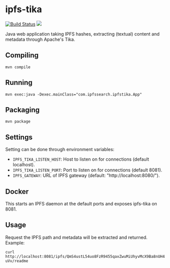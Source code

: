 # ipfs-tika
[![Build Status](https://travis-ci.org/ipfs-search/ipfs-tika.svg?branch=travis)](https://travis-ci.org/ipfs-tika/ipfs-tika) [![](https://img.shields.io/docker/automated/ipfssearch/ipfs-tika.svg)](https://cloud.docker.com/u/ipfssearch/repository/docker/ipfssearch/ipfs-tika)

Java web application taking IPFS hashes, extracting (textual) content and metadata through Apache's Tika.

## Compiling
`mvn compile`

## Running
`mvn exec:java -Dexec.mainClass="com.ipfssearch.ipfstika.App"`

## Packaging
`mvn package`

## Settings
Setting can be done through environment variables:

* `IPFS_TIKA_LISTEN_HOST`: Host to listen on for connections (default localhost).
* `IPFS_TIKA_LISTEN_PORT`: Port to listen on for connections (default 8081).
* `IPFS_GATEWAY`: URL of IPFS gateway (default: "http://localhost:8080/").

## Docker
This starts an IPFS daemon at the default ports and exposes ipfs-tika on 8081.

## Usage
Request the IPFS path and metadata will be extracted and returned. Example:

`curl  http://localhost:8081/ipfs/QmS4ustL54uo8FzR9455qaxZwuMiUhyvMcX9Ba8nUH4uVv/readme`
